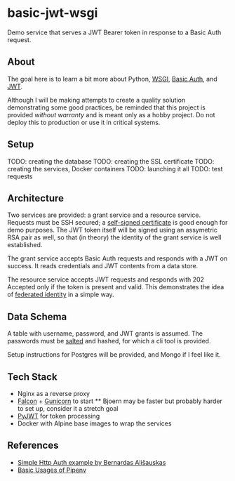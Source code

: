 # basic-jwt-wsgi

Demo service that serves a JWT Bearer token in response to a Basic Auth request.

## About

The goal here is to learn a bit more about Python, [WSGI](https://www.python.org/dev/peps/pep-3333/), [Basic Auth](https://tools.ietf.org/html/rfc7617), and [JWT](https://jwt.io/).

Although I will be making attempts to create a quality solution demonstrating some good practices, be reminded that this project is provided *without warranty* and is meant only as a hobby project. Do not deploy this to production or use it in critical systems.

## Setup

TODO: creating the database
TODO: creating the SSL certificate
TODO: creating the services, Docker containers
TODO: launching it all
TODO: test requests

## Architecture

Two services are provided: a grant service and a resource service. Requests must be SSH secured; a [self-signed certificate](https://en.wikipedia.org/wiki/Self-signed_certificate) is good enough for demo purposes. The JWT token itself will be signed using an assymetric RSA pair as well, so that (in theory) the identity of the grant service is well established.

The grant service accepts Basic Auth requests and responds with a JWT on success. It reads credentials and JWT contents from a data store.

The resource service accepts JWT requests and responds with 202 Accepted only if the token is present and valid. This demonstrates the idea of [federated identity](https://en.wikipedia.org/wiki/Federated_identity) in a simple way.

## Data Schema

A table with username, password, and JWT grants is assumed. The passwords must be [salted](https://en.wikipedia.org/wiki/Salt_(cryptography)) and hashed, for which a cli tool is provided.

Setup instructions for Postgres will be provided, and Mongo if I feel like it.

## Tech Stack

* Nginx as a reverse proxy
* [Falcon](https://falconframework.org/) + [Gunicorn](https://gunicorn.org/) to start
** Bjoern may be faster but probably harder to set up, consider it a stretch goal
* [PyJWT](https://pyjwt.readthedocs.io/en/latest/) for token processing
* Docker with Alpine base images to wrap the services

## References

* [Simple Http Auth example by Bernardas Ališauskas](https://github.com/Granitosaurus/sauth/blob/master/sauth.py)
* [Basic Usages of Pipenv](https://pipenv-fork.readthedocs.io/en/latest/basics.html)
